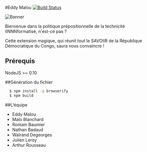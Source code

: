 #Eddy Malou [![Build Status](https://travis-ci.org/MaloBlanchard/eddy-malou.svg?branch=master)](https://travis-ci.org/MaloBlanchard/eddy-malou)

![Banner](banner.jpg "Eddy Malou s'explique")

Bienvenue dans la politique prépositionnelle de la technicité IINNNformatisé, n'est-ce pas ?

Cette extension magique, qui réunit tout le SAVOIIR de la République Démocratique du Congo, saura vous convaincre !

## Prérequis
NodeJS >= 0.10

##Génération du fichier
```sh
  $ npm install -g browserify
  $ npm build
```

##L'équipe
  - Eddy Malou
  - Malo Blanchard
  - Romain Baumier
  - Nathan Badaud
  - Walrand Degeorges
  - Julien Leroy
  - Arthur Rousseau

